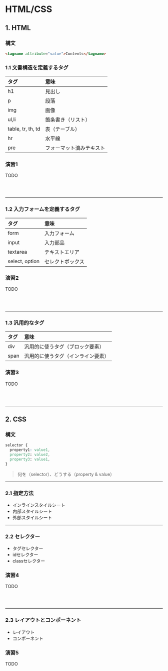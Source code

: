 # HTML/CSS

## 1. HTML

### 構文

```html
<tagname attribute="value">Contents</tagname>
```

### 1.1 文書構造を定義するタグ

|タグ|意味|
|:--|:--|
|h1|見出し|
|p|段落|
|img|画像|
|ul,li|箇条書き（リスト）|
|table, tr, th, td|表（テーブル）|
|hr|水平線|
|pre|フォーマット済みテキスト|

### 演習1

TODO

<br>
<br>

---

### 1.2 入力フォームを定義するタグ

|タグ|意味|
|:--|:--|
|form|入力フォーム|
|input|入力部品|
|textarea|テキストエリア|
|select, option|セレクトボックス|

### 演習2
TODO

<br>
<br>

---

### 1.3 汎用的なタグ

|タグ|意味|
|:--|:--|
|div|汎用的に使うタグ（ブロック要素）|
|span|汎用的に使うタグ（インライン要素）|

### 演習3

TODO

<br>
<br>


---
## 2. CSS

### 構文

```css
selector {
  property1: value1,
  property2: value2,
  property3: value1,
}
```

> 何を（selector）、どうする（property & value）

---

### 2.1 指定方法

+ インラインスタイルシート
+ 内部スタイルシート
+ 外部スタイルシート

---

### 2.2 セレクター

+ タグセレクター
+ idセレクター
+ classセレクター

### 演習4

TODO

<br>
<br>

---

### 2.3 レイアウトとコンポーネント

+ レイアウト
+ コンポーネント

### 演習5

TODO

<br>
<br>
